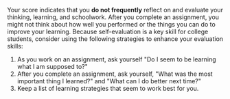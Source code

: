 Your score indicates that you **do not frequently** reflect on and evaluate your thinking, learning, and schoolwork. After you complete an assignment, you might not think about how well you performed or the things you can do to improve your learning. Because self-evaluation is a key skill for college students, consider using the following strategies to enhance your evaluation skills:

1.	As you work on an assignment, ask yourself "Do I seem to be learning what I am supposed to?"
2.	After you complete an assignment, ask yourself, "What was the most important thing I learned?" and "What can I do better next time?"
3.  Keep a list of learning strategies that seem to work best for you.
